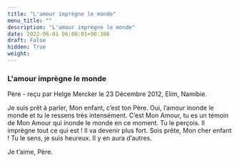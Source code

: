 ```yaml
---
title: "L'amour imprègne le monde"
menu_title: ""
description: "L'amour imprègne le monde"
date: 2022-06-01 06:00:01+00:306
draft: False
hidden: True
weight:
---
```

### L'amour imprègne le monde

Père - reçu par Helge Mercker le 23 Décembre 2012, Elim, Namibie.

Je suis prêt à parler, Mon enfant, c’est ton Père. Oui, l’amour inonde le monde et tu le ressens très intensément. C’est Mon Amour, tu es un témoin de Mon Amour qui inonde le monde en ce moment. Tu le perçois. Il imprègne tout ce qui est ! Il va devenir plus fort. Sois prête, Mon cher enfant ! Tu le sens, je suis heureux. Il y en aura d’autres.

Je t’aime, Père.
